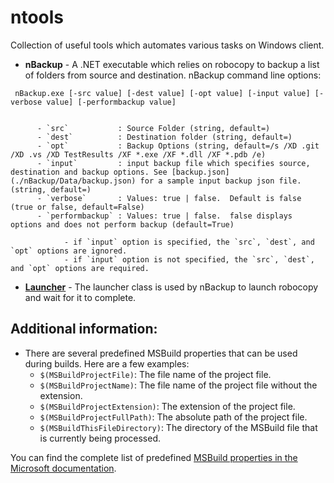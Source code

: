 # ntools
Collection of useful tools which automates various tasks on Windows client.

- **nBackup** - A .NET executable which relies on robocopy to backup a list of folders from source and destination.
nBackup command line options:
 
```
 nBackup.exe [-src value] [-dest value] [-opt value] [-input value] [-verbose value] [-performbackup value]

 
      - `src`           : Source Folder (string, default=)
      - `dest`          : Destination folder (string, default=)
      - `opt`           : Backup Options (string, default=/s /XD .git /XD .vs /XD TestResults /XF *.exe /XF *.dll /XF *.pdb /e)
      - `input`         : input backup file which specifies source, destination and backup options. See [backup.json](./nBackup/Data/backup.json) for a sample input backup json file. (string, default=)
      - `verbose`       : Values: true | false.  Default is false (true or false, default=False)
      - `performbackup` : Values: true | false.  false displays options and does not perform backup (default=True)

            - if `input` option is specified, the `src`, `dest`, and `opt` options are ignored.
            - if `input` option is not specified, the `src`, `dest`, and `opt` options are required.

```
- [**Launcher**](./launcher/README.md) - The launcher class is used by nBackup to launch robocopy and wait for it to complete.

## Additional information:
- There are several predefined MSBuild properties that can be used during builds. Here are a few examples:
    - `$(MSBuildProjectFile)`: The file name of the project file.
    - `$(MSBuildProjectName)`: The file name of the project file without the extension.
    - `$(MSBuildProjectExtension)`: The extension of the project file.
    - `$(MSBuildProjectFullPath)`: The absolute path of the project file.
    - `$(MSBuildThisFileDirectory)`: The directory of the MSBuild file that is currently being processed.
 
You can find the complete list of predefined [MSBuild properties in the Microsoft documentation](https://learn.microsoft.com/en-us/visualstudio/msbuild/msbuild-reserved-and-well-known-properties?view=vs-2022).
